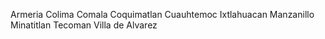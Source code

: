 Armeria
Colima
Comala
Coquimatlan
Cuauhtemoc
Ixtlahuacan
Manzanillo
Minatitlan
Tecoman
Villa de Alvarez
